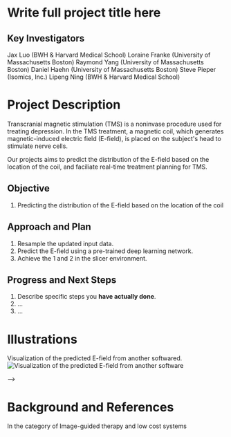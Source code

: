 # Write full project title here

## Key Investigators

Jax Luo (BWH & Harvard Medical School)
Loraine Franke (University of Massachusetts Boston)
Raymond Yang (University of Massachusetts Boston)
Daniel Haehn (University of Massachusetts Boston)
Steve Pieper (Isomics, Inc.)
Lipeng Ning (BWH & Harvard Medical School)


# Project Description

Transcranial magnetic stimulation (TMS) is a noninvase procedure used for treating depression. In the TMS treatment, a magnetic coil, which generates magnetic-induced electric field (E-field), is placed on the subject's head to stimulate nerve cells. 

Our projects aims to predict the distribution of the E-field based on the location of the coil, and faciliate real-time treatment planning for TMS. 


## Objective

<!-- Describe here WHAT you would like to achieve (what you will have as end result). -->

1. Predicting the distribution of the E-field based on the location of the coil



## Approach and Plan

<!-- Describe here HOW you would like to achieve the objectives stated above. -->

1. Resample the updated input data.
2. Predict the E-field using a pre-trained deep learning network.
3. Achieve the 1 and 2 in the slicer environment.

## Progress and Next Steps

<!-- Update this section as you make progress, describing of what you have ACTUALLY DONE. If there are specific steps that you could not complete then you can describe them here, too. -->

1. Describe specific steps you **have actually done**.
1. ...
1. ...

# Illustrations

Visualization of the predicted E-field from another softwared.
![Visualization of the predicted E-field from another software](https://github.com/NA-MIC/ProjectWeek/blob/master/PW37_2022_Virtual/Projects/SlicerTMS/tmsonbrain.png)

-->

# Background and References
In the category of Image-guided therapy and low cost systems
